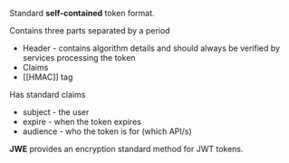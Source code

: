 Standard **self-contained** token format.

Contains three parts separated by a period

-   Header - contains algorithm details and should always be verified by services processing the token
-   Claims
-   [[HMAC]] tag

Has standard claims

-   subject - the user
-   expire - when the token expires
-   audience - who the token is for (which API/s)

**JWE** provides an encryption standard method for JWT tokens.